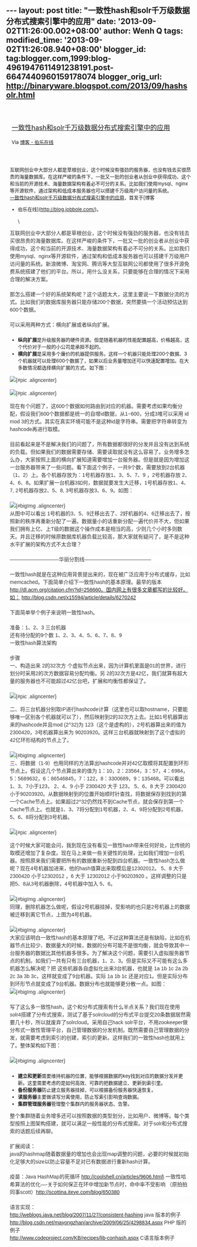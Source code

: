 --- layout: post title:
"一致性hash和solr千万级数据分布式搜索引擎中的应用" date:
'2013-09-02T11:26:00.002+08:00' author: Wenh Q tags: modified\_time:
'2013-09-02T11:26:08.940+08:00' blogger\_id:
tag:blogger.com,1999:blog-4961947611491238191.post-6647440960159178074
blogger\_orig\_url: http://binaryware.blogspot.com/2013/09/hashsolr.html
---
<div style="margin: 10px; padding: 5px;">

<div style="font-size: 18px;">

[\
一致性hash和solr千万级数据分布式搜索引擎中的应用](http://blog.jobbole.com/47023/)

</div>

<div style="font-size: 13px;">

Via [博客 - 伯乐在线](http://blog.jobbole.com/)

</div>

</div>

<div style="font-size: 13px; padding: 15px 0 10px 10px;">

互联网创业中大部分人都是草根创业，这个时候没有强劲的服务器，也没有钱去买很昂贵的海量数据库。在这样严峻的条件下，一批又一批的创业者从创业中获得成功，这个和当前的开源技术、海量数据架构有着必不可分的关系。比如我们使用mysql、nginx等开源软件，通过架构和低成本服务器也可以搭建千万级用户访问量的系统。\
[一致性hash和solr千万级数据分布式搜索引擎中的应用](http://blog.jobbole.com/47023/)，首发于[博客
- 伯乐在线](http://blog.jobbole.com/)。\
\
\
<div
style="background-color: white; border: 0px; color: #333333; font-family: Arial, sans-serif; font-size: 14px; line-height: 21px; margin-bottom: 20px; padding: 0px;">

互联网创业中大部分人都是草根创业，这个时候没有强劲的服务器，也没有钱去买很昂贵的海量数据库。在这样严峻的条件下，一批又一批的创业者从创业中获得成功，这个和当前的开源技术、海量数据架构有着必不可分的关系。比如我们使用mysql、nginx等开源软件，通过架构和低成本服务器也可以搭建千万级用户访问量的系统。新浪微博、淘宝网、腾讯等大型互联网公司都使用了很多开源免费系统搭建了他们的平台。所以，用什么没关系，只要能够在合理的情况下采用合理的解决方案。

</div>

<div
style="background-color: white; border: 0px; color: #333333; font-family: Arial, sans-serif; font-size: 14px; line-height: 21px; margin-bottom: 20px; padding: 0px;">

那怎么搭建一个好的系统架构呢？这个话题太大，这里主要说一下数据分流的方式。比如我们的数据库服务器只能存储200个数据，突然要搞一个活动预估达到600个数据。

</div>

<div
style="background-color: white; border: 0px; color: #333333; font-family: Arial, sans-serif; font-size: 14px; line-height: 21px; margin-bottom: 20px; padding: 0px;">

可以采用两种方式：横向扩展或者纵向扩展。

</div>

-   **纵向扩展**是升级服务器的硬件资源。但是随着机器的性能配置越高，价格越高，这个代价对于一般的小公司是承担不起的。
-   **横向扩展**是采用多个廉价的机器提供服务。这样一个机器只能处理200个数据、3个机器就可以处理600个数据了，如果以后业务量增加还可以快速配置增加。在大多数情况都选择横向扩展的方式。如下图：

<div
style="background-color: white; border: 0px; color: #333333; font-family: Arial, sans-serif; font-size: 14px; line-height: 21px; margin: 0px; padding: 0px;">

![](http://ww1.sinaimg.cn/large/842c0171jw1e85nulwv9kj205z04et8t.jpg){#pic
.aligncenter}

</div>

<div
style="background-color: white; border: 0px; color: #333333; font-family: Arial, sans-serif; font-size: 14px; line-height: 21px; margin: 0px; padding: 0px;">

<div style="border: 0px; margin: 0px; padding: 0px;">

![](http://ww2.sinaimg.cn/large/842c0171jw1e85nuo5fk3j207a09emxi.jpg){#pic
.aligncenter}

</div>

</div>

<div
style="background-color: white; border: 0px; color: #333333; font-family: Arial, sans-serif; font-size: 14px; line-height: 21px; margin-bottom: 20px; padding: 0px;">

现在有个问题了，这600个数据如何路由到对应的机器。需要考虑如果均衡分配，假设我们600个数据都是统一的自增id数据，从1\~600，分成3堆可以采用
id mod
3的方式。其实在真实环境可能不是这种id是字符串。需要把字符串转变为hashcode再进行取模。

</div>

<div
style="background-color: white; border: 0px; color: #333333; font-family: Arial, sans-serif; font-size: 14px; line-height: 21px; margin-bottom: 20px; padding: 0px;">

目前看起来是不是解决我们的问题了，所有数据都很好的分发并且没有达到系统的负载。但如果我们的数据需要存储、需要读取就没有这么容易了。业务增多怎么办，大家按照上面的横向扩展知道需要增加一台服务器。但是就是因为增加这一台服务器带来了一些问题。看下面这个例子，一共9个数，需要放到2台机器（1、2）上。各个机器存放为：1号机器存放1、3、5、7、9
，2号机器存放
2、4、6、8。如果扩展一台机器3如何，数据就要发生大迁移，1号机器存放1、4、7,
2号机器存放2、5、8, 3号机器存放3、6、9。如图：

</div>

<div
style="background-color: white; border: 0px; color: #333333; font-family: Arial, sans-serif; font-size: 14px; line-height: 21px; margin-bottom: 20px; padding: 0px;">

![](http://ww1.sinaimg.cn/mw690/842c0171jw1e85nuqdbhyj20830eo752.jpg){#bigImg
.aligncenter}\
从图中可以看出
1号机器的3、5、9迁移出去了、2好机器的4、6迁移出去了，按照新的秩序再重新分配了一遍。数据量小的话重新分配一遍代价并不大，但如果我们拥有上亿、上T级的数据这个操作成本是相当的高，少则几个小时多则数天。并且迁移的时候原数据库机器负载比较高，那大家就有疑问了，是不是这种水平扩展的架构方式不太合理？

</div>

<div
style="background-color: white; border: 0px; color: #333333; font-family: Arial, sans-serif; font-size: 14px; line-height: 21px; margin-bottom: 20px; padding: 0px;">

—————————–华丽分割线—————————————

</div>

<div
style="background-color: white; border: 0px; color: #333333; font-family: Arial, sans-serif; font-size: 14px; line-height: 21px; margin-bottom: 20px; padding: 0px;">

一致性hash就是在这种应用背景提出来的，现在被广泛应用于分布式缓存，比如memcached。下面简单介绍下一致性hash的基本原理。最早的版本
http://dl.acm.org/citation.cfm?id=258660。国内网上有很多文章都写的比较好。如：
http://blog.csdn.net/x15594/article/details/6270242

</div>

<div
style="background-color: white; border: 0px; color: #333333; font-family: Arial, sans-serif; font-size: 14px; line-height: 21px; margin-bottom: 20px; padding: 0px;">

下面简单举个例子来说明一致性hash。

</div>

<div
style="background-color: white; border: 0px; color: #333333; font-family: Arial, sans-serif; font-size: 14px; line-height: 21px; margin-bottom: 20px; padding: 0px;">

准备：1、2、3 三台机器\
还有待分配的9个数 1、2、3、4、5、6、7、8、9\
一致性hash算法架构

</div>

<div
style="background-color: white; border: 0px; color: #333333; font-family: Arial, sans-serif; font-size: 14px; line-height: 21px; margin-bottom: 20px; padding: 0px;">

步骤\
一、构造出来 2的32次方
个虚拟节点出来，因为计算机里面是01的世界，进行划分时采用2的次方数据容易分配均衡。另
2的32次方是42亿，我们就算有超大量的服务器也不可能超过42亿台吧，扩展和均衡性都保证了。

</div>

<div
style="background-color: white; border: 0px; color: #333333; font-family: Arial, sans-serif; font-size: 14px; line-height: 21px; margin: 0px; padding: 0px;">

![](http://ww4.sinaimg.cn/large/842c0171jw1e85nuqrm70j2068068mxe.jpg){#pic
.aligncenter}

</div>

<div
style="background-color: white; border: 0px; color: #333333; font-family: Arial, sans-serif; font-size: 14px; line-height: 21px; margin-bottom: 20px; padding: 0px;">

二、将三台机器分别取IP进行hashcode计算（这里也可以取hostname，只要能够唯一区别各个机器就可以了），然后映射到2的32次方上去。比如1号机器算出来的hashcode并且mod
(2\^32)为 123（这个是虚构的），2号机器算出来的值为
2300420，3号机器算出来为
90203920。这样三台机器就映射到了这个虚拟的42亿环形结构的节点上了。

</div>

<div
style="background-color: white; border: 0px; color: #333333; font-family: Arial, sans-serif; font-size: 14px; line-height: 21px; margin-bottom: 20px; padding: 0px;">

![](http://ww4.sinaimg.cn/mw690/842c0171jw1e85nutjbjzj208x083jrv.jpg){#bigImg
.aligncenter}\
三、将数据（1-9）也用同样的方法算出hashcode并对42亿取模将其配置到环形节点上。假设这几个节点算出来的值为
1：10，2：23564，3：57，4：6984，5：5689632，6：86546845，7：122，8：3300689，9：135468。可以看出
1、3、7小于123， 2、4、9 小于 2300420 大于 123， 5、6、8 大于 2300420
小于90203920。从数据映射到的位置开始顺时针查找，将数据保存到找到的第一个Cache节点上。如果超过2\^32仍然找不到Cache节点，就会保存到第一个Cache节点上。也就是1、3、7将分配到1号机器，2、4、9将分配到2号机器，5、6、8将分配到3号机器。

</div>

<div
style="background-color: white; border: 0px; color: #333333; font-family: Arial, sans-serif; font-size: 14px; line-height: 21px; margin: 0px; padding: 0px;">

![](http://ww1.sinaimg.cn/large/842c0171jw1e85nuttrcmj208x08z74y.jpg){#pic
.aligncenter}

</div>

<div
style="background-color: white; border: 0px; color: #333333; font-family: Arial, sans-serif; font-size: 14px; line-height: 21px; margin-bottom: 20px; padding: 0px;">

这个时候大家可能会问，我到现在没有看见一致性hash带来任何好处，比传统的取模还增加了复杂度。现在马上来做一些关键性的处理，比如我们增加一台机器。按照原来我们需要把所有的数据重新分配到四台机器。一致性hash怎么做呢？现在4号机器加进来，他的hash值算出来取模后是12302012。
5、8 大于2300420 小于12302012 ，6 大于 12302012 小于90203920
。这样调整的只是把5、8从3号机器删除，4号机器中加入 5、6。

</div>

<div
style="background-color: white; border: 0px; color: #333333; font-family: Arial, sans-serif; font-size: 14px; line-height: 21px; margin-bottom: 20px; padding: 0px;">

![](http://ww3.sinaimg.cn/mw690/842c0171jw1e85nuu5lq2j20ad08zmxx.jpg){#bigImg
.aligncenter}\
同理，删除机器怎么做呢，假设2号机器挂掉，受影响的也只是2号机器上的数据被迁移到离它节点，上图为4号机器。

</div>

<div
style="background-color: white; border: 0px; color: #333333; font-family: Arial, sans-serif; font-size: 14px; line-height: 21px; margin-bottom: 20px; padding: 0px;">

![](http://ww2.sinaimg.cn/mw690/842c0171jw1e85nuwbw6fj20ad09kaav.jpg){#bigImg
.aligncenter}\
大家应该明白一致性hash的基本原理了吧。不过这种算法还是有缺陷，比如在机器节点比较少、数据量大的时候，数据的分布可能不是很均衡，就会导致其中一台服务器的数据比其他机器多很多。为了解决这个问题，需要引入虚拟服务器节点的机制。如我们一共有只有三台机器，1、2、3。但是实际又不可能有这么多机器怎么解决呢？把
这些机器各自虚拟化出来3台机器，也就是 1a 1b 1c 2a 2b 2c 3a 3b
3c，这样就变成了9台机器。实际 1a 1b 1c
还是对应1。但是实际分布到环形节点就变成了9台机器。数据分布也就能够更分散一点。如图：\
![](http://ww1.sinaimg.cn/mw690/842c0171jw1e85nuwof9aj208w09aaaq.jpg){#bigImg
.aligncenter}

</div>

<div
style="background-color: white; border: 0px; color: #333333; font-family: Arial, sans-serif; font-size: 14px; line-height: 21px; margin-bottom: 20px; padding: 0px;">

写了这么多一致性hash，这个和分布式搜索有什么半点关系？我们现在使用solr4搭建了分布式搜索，测试了基于solrcloud的分布式平台提交20条数据居然需要几十秒，所以就废弃了solrcloud。采用自己hack
solr平台，不用zookeeper做分布式一致性管理平台，自己管理数据的分发机制。既然需要自己管理数据的分发，就需要考虑到索引的创建，索引的更新。这样我们的一致性hash也就用上了。整体架构如下图：

</div>

<div
style="background-color: white; border: 0px; color: #333333; font-family: Arial, sans-serif; font-size: 14px; line-height: 21px; margin-bottom: 20px; padding: 0px;">

![](http://ww2.sinaimg.cn/mw690/842c0171jw1e85nux59g2j20cs0gadh9.jpg){#bigImg
.aligncenter}

</div>

-   **建立和更新**需要维持机器的位置，能够根据数据的key找到对应的数据分发并更新。这里需要考虑的是如何高效、可靠的把数据建立、更新到索引里。
-   **备份服务器**防止建立服务器挂掉，可以根据备份服务器快速恢复。
-   **读服务器**主要做读写分离使用，防止写索引影响查询数据。
-   **集群管理服务器**管理整个集群内的服务器状态、告警。

<div
style="background-color: white; border: 0px; color: #333333; font-family: Arial, sans-serif; font-size: 14px; line-height: 21px; margin-bottom: 20px; padding: 0px;">

整个集群随着业务增多还可以按照数据的类型划分，比如用户、微博等。每个类型按照上图架构搭建，就可以满足一般性能的分布式搜索。对于solr和分布式搜索的话题后续再聊。

</div>

<div
style="background-color: white; border: 0px; color: #333333; font-family: Arial, sans-serif; font-size: 14px; line-height: 21px; margin-bottom: 20px; padding: 0px;">

扩展阅读：\
java的hashmap随着数据量的增加也会出现map调整的问题，必要的时候就初始化足够大的size以防止容量不足对已有数据进行重新hash计算。

</div>

<div
style="background-color: white; border: 0px; color: #333333; font-family: Arial, sans-serif; font-size: 14px; line-height: 21px; margin-bottom: 20px; padding: 0px;">

疫苗：Java HashMap的死循环 http://coolshell.cn/articles/9606.html\
一致性哈希算法的优化—-关于如何保正在环中增加新节点时，命中率不受影响
（原拍拍同事scott）http://scottina.iteye.com/blog/650380

</div>

<div
style="background-color: white; border: 0px; color: #333333; font-family: Arial, sans-serif; font-size: 14px; line-height: 21px; margin-bottom: 20px; padding: 0px;">

语言实现：\
http://weblogs.java.net/blog/2007/11/27/consistent-hashing java
版本的例子\
http://blog.csdn.net/mayongzhan/archive/2009/06/25/4298834.aspx PHP
版的例子\
http://www.codeproject.com/KB/recipes/lib-conhash.aspx C语言版本例子

</div>

</div>
